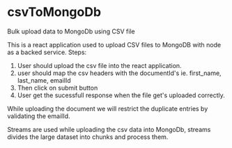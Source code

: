 # csvToMongoDb
Bulk upload data to MongoDb using CSV file 

This is a react application used to upload CSV files to MongoDB with node as a backed service.
Steps:
  1. User should upload the csv file into the react application.
  2. user should map the csv headers with the documentId's ie. first_name, last_name, emailId
  3. Then click on submit button
  4. User get the sucessfull response when the file get's uploaded correctly.

While uploading the document we will restrict the duplicate entries by validating the emailId.

Streams are used while uploading the csv data into MongoDb, streams divides the large dataset into chunks and process them.

